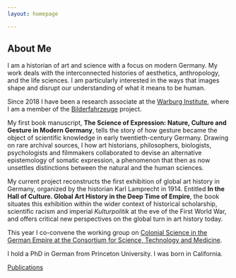 ```yaml
---
layout: homepage

---
```

## About Me

I am a historian of art and science with a focus on modern Germany. My work deals with the interconnected histories of aesthetics, anthropology, and the life sciences. I am particularly interested in the ways that images shape and disrupt our understanding of what it means to be human. 

Since 2018 I have been a research associate at the [Warburg Institute](https://warburg.sas.ac.uk), where I am a member of the [Bilderfahrzeuge](https://bilderfahrzeuge.hypotheses.org) project.

My first book manuscript, **The Science of Expression: Nature, Culture and Gesture in Modern Germany**, tells the story of how gesture became the object of scientific knowledge in early twentieth-century Germany. Drawing on rare archival sources, I how art historians, philosophers, biologists, psychologists and filmmakers collaborated to devise an alternative epistemology of somatic expression, a phenomenon that then as now unsettles distinctions between the natural and the human sciences.

My current project reconstructs the first exhibition of global art history in Germany, organized by the historian Karl Lamprecht in 1914. Entitled **In the Hall of Culture. Global Art History in the Deep Time of Empire**, the book situates this exhibition within the wider context of historical scholarship, scientific racism and imperial *Kulturpolitik* at the eve of the First World War, and offers critical new perspectives on the global turn in art history today.

This year I co-convene the working group on [Colonial Science in the German Empire at the Consortium for Science, Technology and Medicine](https://www.chstm.org/content/colonial-science-german-empire-0).

I hold a PhD in German from Princeton University. I was born in California.

[Publications](/Publications)